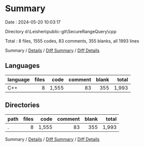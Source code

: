 # Summary

Date : 2024-05-20 10:03:17

Directory d:\\Leishen\\public-git\\SecureRangeQuery\\cpp

Total : 8 files,  1555 codes, 83 comments, 355 blanks, all 1993 lines

Summary / [Details](details.md) / [Diff Summary](diff.md) / [Diff Details](diff-details.md)

## Languages
| language | files | code | comment | blank | total |
| :--- | ---: | ---: | ---: | ---: | ---: |
| C++ | 8 | 1,555 | 83 | 355 | 1,993 |

## Directories
| path | files | code | comment | blank | total |
| :--- | ---: | ---: | ---: | ---: | ---: |
| . | 8 | 1,555 | 83 | 355 | 1,993 |

Summary / [Details](details.md) / [Diff Summary](diff.md) / [Diff Details](diff-details.md)